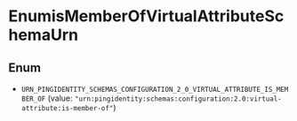 

# EnumisMemberOfVirtualAttributeSchemaUrn

## Enum


* `URN_PINGIDENTITY_SCHEMAS_CONFIGURATION_2_0_VIRTUAL_ATTRIBUTE_IS_MEMBER_OF` (value: `"urn:pingidentity:schemas:configuration:2.0:virtual-attribute:is-member-of"`)



